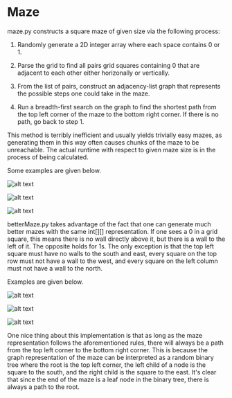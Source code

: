 # Maze

maze.py constructs a square maze of given size via the following process:

1. Randomly generate a 2D integer array where each space contains 0 or 1. 

2. Parse the grid to find all pairs grid squares containing 0 that are adjacent to each other either horizonally or vertically.  

3. From the list of pairs, construct an adjacency-list graph that represents the possible steps one could take in the maze. 

4. Run a breadth-first search on the graph to find the shortest path from the top left corner of the maze to the bottom right corner. If there is no path, go back to step 1. 

This method is terribly inefficient and usually yields trivially easy mazes, as generating them in this way often causes chunks of the maze to be unreachable. The actual runtime with respect to given maze size is in the process of being calculated. 

Some examples are given below. 

![alt text](http://i.imgur.com/ONW7g38.png "Maze of size four.")

![alt text](http://i.imgur.com/wVQiApT.png "Maze of size eight")

![alt text](http://i.imgur.com/ChSEtRY.png "Maze of size ten.")

betterMaze.py takes advantage of the fact that one can generate much better mazes with the same int[][] representation. If one sees a 0 in a grid square, this means there is no wall directly above it, but there is a wall to the left of it. The opposite holds for 1s. The only exception is that the top left square must have no walls to the south and east, every square on the top row must not have a wall to the west, and every square on the left column must not have a wall to the north. 

Examples are given below. 

![alt text](http://i.imgur.com/opyFy6S.png "Better maze of size four.")

![alt text](http://i.imgur.com/lbB5rX4.png "Better maze of size eight.")

![alt text](http://i.imgur.com/Z265I6f.png "Better maze of size ten.")

One nice thing about this implementation is that as long as the maze representation follows the aforementioned rules, there will always be a path from the top left corner to the bottom right corner. This is because the graph representation of the maze can be interpreted as a random binary tree where the root is the top left corner, the left child of a node is the square to the south, and the right child is the square to the east. It's clear that since the end of the maze is a leaf node in the binary tree, there is always a path to the root. 
